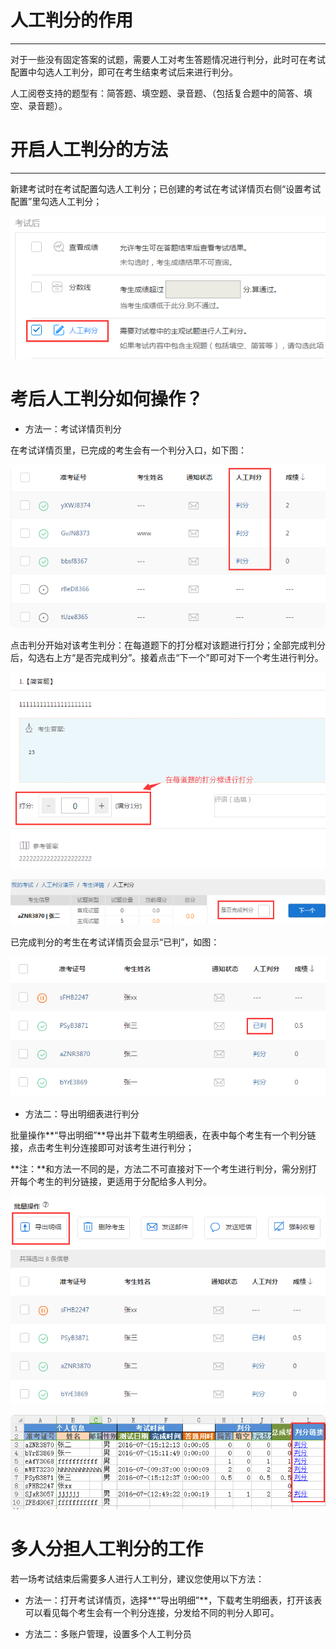 # 人工判分的作用 #

----------

对于一些没有固定答案的试题，需要人工对考生答题情况进行判分，此时可在考试配置中勾选人工判分，即可在考生结束考试后来进行判分。

人工阅卷支持的题型有：简答题、填空题、录音题、（包括复合题中的简答、填空、录音题）。

# 开启人工判分的方法 #
----------

新建考试时在考试配置勾选人工判分；已创建的考试在考试详情页右侧“设置考试配置”里勾选人工判分；

![PNG](_static/7-1.png)

# 考后人工判分如何操作？ #

- 方法一：考试详情页判分

在考试详情页里，已完成的考生会有一个判分入口，如下图：

![PNG](_static/7-2.png)

点击判分开始对该考生判分：在每道题下的打分框对该题进行打分；全部完成判分后，勾选右上方“是否完成判分”。接着点击“下一个”即可对下一个考生进行判分。

![PNG](_static/7-3.png)

![PNG](_static/7-4.png)

已完成判分的考生在考试详情页会显示“已判”，如图：

![PNG](_static/7-5.png)

- 方法二：导出明细表进行判分

批量操作**“导出明细”**导出并下载考生明细表，在表中每个考生有一个判分链接，点击考生判分连接即可对该考生进行判分；

**注：**和方法一不同的是，方法二不可直接对下一个考生进行判分，需分别打开每个考生的判分链接，更适用于分配给多人判分。

![PNG](_static/7-6.png)

![PNG](_static/7-7.png)

# 多人分担人工判分的工作 #

若一场考试结束后需要多人进行人工判分，建议您使用以下方法：

* 方法一：打开考试详情页，选择**“导出明细”**，下载考生明细表，打开该表可以看见每个考生会有一个判分连接，分发给不同的判分人即可。

* 方法二：多账户管理，设置多个人工判分员
